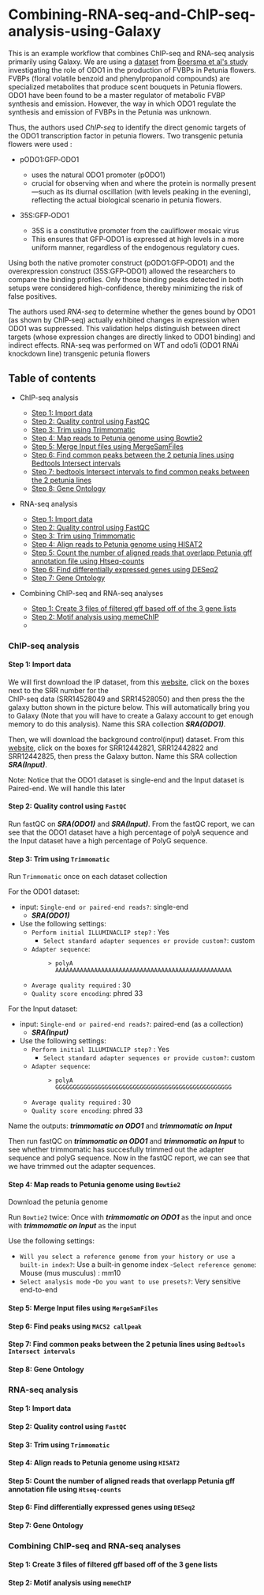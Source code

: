 # Combining-RNA-seq-and-ChIP-seq-analysis-using-Galaxy
This is an example workflow that combines ChIP-seq and RNA-seq analysis primarily using Galaxy. We are using a [dataset](https://www.ncbi.nlm.nih.gov/Traces/study/?acc=PRJNA729780&o=acc_s%3Aa) from [Boersma et al's study](https://pmc.ncbi.nlm.nih.gov/articles/PMC9306810/) investigating the role of ODO1 in the production of FVBPs in Petunia flowers. FVBPs (floral volatile benzoid and phenylpropanoid compounds) are specialized metabolites that produce scent bouquets in Petunia flowers. ODO1 have been found to be a master regulator of metabolic FVBP synthesis and emission. However, the way in which ODO1 regulate the synthesis and emission of FVBPs in the Petunia was unknown. 

Thus, the  authors used *ChIP-seq* to identify the direct genomic targets of the ODO1 transcription factor in petunia flowers. Two transgenic petunia flowers were used :  
- pODO1:GFP‐ODO1
  -  uses the natural ODO1 promoter (pODO1)
  - crucial for observing when and where the protein is normally present—such as its diurnal oscillation (with levels peaking in the evening), reflecting the actual biological scenario in petunia flowers.

- 35S:GFP‐ODO1
  - 35S is a constitutive promoter from the cauliflower mosaic virus
  - This ensures that GFP‐ODO1 is expressed at high levels in a more uniform manner, regardless of the endogenous regulatory cues.
 
Using both the native promoter construct (pODO1:GFP‐ODO1) and the overexpression construct (35S:GFP‐ODO1) allowed the researchers to compare the binding profiles. Only those binding peaks detected in both setups were considered high-confidence, thereby minimizing the risk of false positives.

The authors used *RNA-seq* to determine whether the genes bound by ODO1 (as shown by ChIP‐seq) actually exhibited changes in expression when ODO1 was suppressed. This validation helps distinguish between direct targets (whose expression changes are directly linked to ODO1 binding) and indirect effects. RNA-seq was performed on WT and odo1i (ODO1 RNAi knockdown line) transgenic petunia flowers


## Table of contents

- ChIP-seq analysis
  - [Step 1: Import data](#step-1-import-data)
  - [Step 2: Quality control using FastQC](#step-2-quality-control-using-fastqc)
  - [Step 3: Trim using Trimmomatic ](#step-3-trim-using-trimmomatic)
  - [Step 4: Map reads to Petunia genome using Bowtie2](#step-4-map-reads-to-petunia-genome-using-bowtie2)
  - [Step 5: Merge Input files using MergeSamFiles](#step-5-Merge-Input-files-using-MergeSamFiles)
  - [Step 6: Find common peaks between the 2 petunia lines using Bedtools Intersect intervals](#step-6-Find-common-peaks-between-the-2-petunia-lines-using-Bedtools-Intersect-intervals)
  -  [Step 7: bedtools Intersect intervals to find common peaks between the 2 petunia lines](#step-7-bedtools-Intersect-intervals-to-find-common-peaks-between-the-2-petunia-lines)
  -  [Step 8: Gene Ontology](#step-8-gene-ontology)

- RNA-seq analysis
  - [Step 1: Import data](#step-1-import-data)
  - [Step 2: Quality control using FastQC](#step-2-quality-control-using-fastqc)
  - [Step 3: Trim using Trimmomatic ](#step-3-trim-using-trimmomatic)
  - [Step 4: Align reads to Petunia genome using HISAT2](#step-4-Align-reads-to-Petunia-genome-using-HISAT2)
  - [Step 5: Count the number of aligned reads that overlapp Petunia gff annotation file using Htseq-counts](#step-5-Count-the-number-of-aligned-reads-that-overlapp-Petunia-gff-annotation-file-using-Htseq-counts) 
  - [Step 6: Find differentially expressed genes using DESeq2](#step-6-Find-differentially-expressed-genes-using-DESeq2) 
  - [Step 7: Gene Ontology](#step-7-gene-ontology)

- Combining ChIP-seq and RNA-seq analyses
  - [Step 1: Create 3 files of filtered gff based off of the 3 gene lists](#step-1-Create-3-files-of-filtered-gff-based-off-of-the-3-gene-lists) 
  - [Step 2: Motif analysis using memeChIP](#step-9-motif-analysis-using-memeChIP)
  -  


### ChIP-seq analysis
#### Step 1: Import data
We will first download the IP dataset, from this [website](https://www.ncbi.nlm.nih.gov/Traces/study/?acc=PRJNA729780&o=acc_s%3Aa), click on the boxes next to the SRR number for the 	
ChIP-seq data (SRR14528049 and SRR14528050) and then press the the galaxy button shown in the picture below. This will automatically bring you to Galaxy (Note that you will have to create a Galaxy account to get enough memory to do this analysis). Name this SRA collection ***SRA(ODO1)***. 

Then, we will download the background control(input) dataset. From this [website](https://www.ncbi.nlm.nih.gov/Traces/study/?acc=PRJNA650505&o=acc_s%3Aa), click on the boxes for SRR12442821,  SRR12442822 and SRR12442825,  then press the Galaxy button. Name this SRA collection ***SRA(Input)***. 

Note: Notice that the ODO1 dataset is single-end and the Input dataset is Paired-end. We will handle this later

#### Step 2: Quality control using ```FastQC```

Run fastQC on ***SRA(ODO1)*** and ***SRA(Input)***. From the fastQC report, we can see that the ODO1 dataset have a high percentage of polyA sequence and the Input dataset have a high percentage of PolyG sequence. 

#### Step 3: Trim using ```Trimmomatic``` 

Run ```Trimmomatic``` once on each dataset collection

For the ODO1 dataset:
- input: ```Single-end or paired-end reads?```: single-end
  - ***SRA(ODO1)***
- Use the following settings:
     - ```Perform initial ILLUMINACLIP step?``` : Yes
          - ```Select standard adapter sequences or provide custom?```: custom
     - ```Adapter sequence```:
  ```
          > polyA
            AAAAAAAAAAAAAAAAAAAAAAAAAAAAAAAAAAAAAAAAAAAAAAAAAA
  ```
     - ```Average quality required``` : 30
     - ```Quality score encoding```: phred 33
 
For the Input dataset:
- input: ```Single-end or paired-end reads?```: paired-end (as a collection)
  - ***SRA(Input)***
- Use the following settings:
     - ```Perform initial ILLUMINACLIP step?``` : Yes
          - ```Select standard adapter sequences or provide custom?```: custom
     - ```Adapter sequence```:
  ```
          > polyA
            GGGGGGGGGGGGGGGGGGGGGGGGGGGGGGGGGGGGGGGGGGGGGGGGGG
  ```
     - ```Average quality required``` : 30
     - ```Quality score encoding```: phred 33

Name the outputs: ***trimmomatic on ODO1*** and ***trimmomatic on Input***

Then run fastQC on ***trimmomatic on ODO1*** and ***trimmomatic on Input*** to see whether trimmomatic has succesfully trimmed out the adapter sequence and polyG sequence. Now in the fastQC report, we can see that we have trimmed out the adapter sequences. 

#### Step 4: Map reads to Petunia genome using ```Bowtie2```
Download the petunia genome

Run ```Bowtie2``` twice: Once with ***trimmomatic on ODO1*** as the input and once with ***trimmomatic on Input*** as the input 

Use the following settings:
- ```Will you select a reference genome from your history or use a built-in index?```: Use a built-in genome index
     -```Select reference genome```: Mouse (mus musculus) : mm10
- ```Select analysis mode```
     -```Do you want to use presets?```: Very sensitive end-to-end

#### Step 5: Merge Input files using ```MergeSamFiles``` 


#### Step 6: Find peaks using ```MACS2 callpeak``` 


#### Step 7: Find common peaks between the 2 petunia lines using ```Bedtools Intersect intervals``` 


#### Step 8: Gene Ontology



### RNA-seq analysis
#### Step 1: Import data

#### Step 2: Quality control using ```FastQC```

#### Step 3: Trim using ```Trimmomatic``` 

#### Step 4: Align reads to Petunia genome using ```HISAT2```

#### Step 5: Count the number of aligned reads that overlapp Petunia gff annotation file using ```Htseq-counts```

#### Step 6: Find differentially expressed genes using ```DESeq2``` 

#### Step 7: Gene Ontology




### Combining ChIP-seq and RNA-seq analyses
#### Step 1: Create 3 files of filtered gff based off of the 3 gene lists

#### Step 2: Motif analysis using ```memeChIP```







